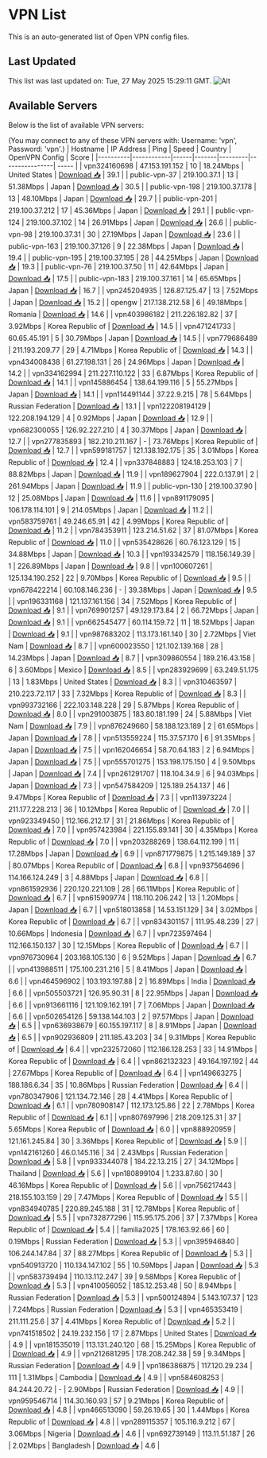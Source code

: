 # VPN List

This is an auto-generated list of Open VPN config files.

## Last Updated

This list was last updated on: Tue, 27 May 2025 15:29:11 GMT.
![Alt](https://repobeats.axiom.co/api/embed/186b98318ef1479477931607c1ad7d823f12451f.svg "Repobeats analytics image")

## Available Servers

Below is the list of available VPN servers:

(You may connect to any of these VPN servers with: Username: 'vpn', Password: 'vpn'.)
| Hostname | IP Address | Ping | Speed | Country | OpenVPN Config | Score |
|----------|------------|------|-------|---------|----------------| ----- |
| vpn324160698 | 47.153.191.152 | 10 | 18.24Mbps | United States | [Download 📥](./configs/server_0_US.ovpn) | 39.1 |
| public-vpn-37 | 219.100.37.1 | 13 | 51.38Mbps | Japan | [Download 📥](./configs/server_1_JP.ovpn) | 30.5 |
| public-vpn-198 | 219.100.37.178 | 13 | 48.10Mbps | Japan | [Download 📥](./configs/server_2_JP.ovpn) | 29.7 |
| public-vpn-201 | 219.100.37.212 | 17 | 45.36Mbps | Japan | [Download 📥](./configs/server_3_JP.ovpn) | 29.1 |
| public-vpn-124 | 219.100.37.102 | 14 | 26.91Mbps | Japan | [Download 📥](./configs/server_4_JP.ovpn) | 26.6 |
| public-vpn-98 | 219.100.37.31 | 30 | 27.19Mbps | Japan | [Download 📥](./configs/server_5_JP.ovpn) | 23.6 |
| public-vpn-163 | 219.100.37.126 | 9 | 22.38Mbps | Japan | [Download 📥](./configs/server_6_JP.ovpn) | 19.4 |
| public-vpn-195 | 219.100.37.195 | 28 | 44.25Mbps | Japan | [Download 📥](./configs/server_7_JP.ovpn) | 19.3 |
| public-vpn-76 | 219.100.37.50 | 11 | 42.64Mbps | Japan | [Download 📥](./configs/server_8_JP.ovpn) | 17.5 |
| public-vpn-183 | 219.100.37.161 | 14 | 65.65Mbps | Japan | [Download 📥](./configs/server_9_JP.ovpn) | 16.7 |
| vpn245204935 | 126.87.125.47 | 13 | 7.52Mbps | Japan | [Download 📥](./configs/server_10_JP.ovpn) | 15.2 |
| opengw | 217.138.212.58 | 6 | 49.18Mbps | Romania | [Download 📥](./configs/server_11_RO.ovpn) | 14.6 |
| vpn403986182 | 211.226.182.82 | 37 | 3.92Mbps | Korea Republic of | [Download 📥](./configs/server_12_KR.ovpn) | 14.5 |
| vpn471241733 | 60.65.45.191 | 5 | 30.79Mbps | Japan | [Download 📥](./configs/server_13_JP.ovpn) | 14.5 |
| vpn779686489 | 211.193.209.77 | 29 | 4.71Mbps | Korea Republic of | [Download 📥](./configs/server_14_KR.ovpn) | 14.3 |
| vpn434008438 | 61.27.198.131 | 26 | 24.96Mbps | Japan | [Download 📥](./configs/server_15_JP.ovpn) | 14.2 |
| vpn334162994 | 211.227.110.122 | 33 | 6.87Mbps | Korea Republic of | [Download 📥](./configs/server_16_KR.ovpn) | 14.1 |
| vpn145886454 | 138.64.199.116 | 5 | 55.27Mbps | Japan | [Download 📥](./configs/server_17_JP.ovpn) | 14.1 |
| vpn114491144 | 37.22.9.215 | 78 | 5.64Mbps | Russian Federation | [Download 📥](./configs/server_18_RU.ovpn) | 13.1 |
| vpn122208194129 | 122.208.194.129 | 4 | 0.92Mbps | Japan | [Download 📥](./configs/server_19_JP.ovpn) | 12.9 |
| vpn682300055 | 126.92.227.210 | 4 | 30.37Mbps | Japan | [Download 📥](./configs/server_20_JP.ovpn) | 12.7 |
| vpn277835893 | 182.210.211.167 | - | 73.76Mbps | Korea Republic of | [Download 📥](./configs/server_21_KR.ovpn) | 12.7 |
| vpn599181757 | 121.138.192.175 | 35 | 3.01Mbps | Korea Republic of | [Download 📥](./configs/server_22_KR.ovpn) | 12.4 |
| vpn337848883 | 124.18.253.103 | 7 | 88.82Mbps | Japan | [Download 📥](./configs/server_23_JP.ovpn) | 11.9 |
| vpn189627904 | 222.0.137.91 | 2 | 261.94Mbps | Japan | [Download 📥](./configs/server_24_JP.ovpn) | 11.9 |
| public-vpn-130 | 219.100.37.90 | 12 | 25.08Mbps | Japan | [Download 📥](./configs/server_25_JP.ovpn) | 11.6 |
| vpn891179095 | 106.178.114.101 | 9 | 214.05Mbps | Japan | [Download 📥](./configs/server_26_JP.ovpn) | 11.2 |
| vpn583759761 | 49.246.65.91 | 42 | 4.99Mbps | Korea Republic of | [Download 📥](./configs/server_27_KR.ovpn) | 11.2 |
| vpn784353911 | 123.214.51.62 | 37 | 81.07Mbps | Korea Republic of | [Download 📥](./configs/server_28_KR.ovpn) | 11.0 |
| vpn535428626 | 60.76.123.129 | 15 | 34.88Mbps | Japan | [Download 📥](./configs/server_29_JP.ovpn) | 10.3 |
| vpn193342579 | 118.156.149.39 | 1 | 226.89Mbps | Japan | [Download 📥](./configs/server_30_JP.ovpn) | 9.8 |
| vpn100607261 | 125.134.190.252 | 22 | 9.70Mbps | Korea Republic of | [Download 📥](./configs/server_31_KR.ovpn) | 9.5 |
| vpn678422214 | 60.108.146.236 | - | 39.38Mbps | Japan | [Download 📥](./configs/server_32_JP.ovpn) | 9.5 |
| vpn196331168 | 121.137.161.156 | 34 | 7.52Mbps | Korea Republic of | [Download 📥](./configs/server_33_KR.ovpn) | 9.1 |
| vpn769901257 | 49.129.173.84 | 2 | 66.72Mbps | Japan | [Download 📥](./configs/server_34_JP.ovpn) | 9.1 |
| vpn662545477 | 60.114.159.72 | 11 | 18.52Mbps | Japan | [Download 📥](./configs/server_35_JP.ovpn) | 9.1 |
| vpn987683202 | 113.173.161.140 | 30 | 2.72Mbps | Viet Nam | [Download 📥](./configs/server_36_VN.ovpn) | 8.7 |
| vpn600023550 | 121.102.139.168 | 28 | 14.23Mbps | Japan | [Download 📥](./configs/server_37_JP.ovpn) | 8.7 |
| vpn309860554 | 189.216.43.158 | 6 | 3.60Mbps | Mexico | [Download 📥](./configs/server_38_MX.ovpn) | 8.5 |
| vpn283929699 | 63.249.51.175 | 13 | 1.83Mbps | United States | [Download 📥](./configs/server_39_US.ovpn) | 8.3 |
| vpn310463597 | 210.223.72.117 | 33 | 7.32Mbps | Korea Republic of | [Download 📥](./configs/server_40_KR.ovpn) | 8.3 |
| vpn993732166 | 222.103.148.228 | 29 | 5.87Mbps | Korea Republic of | [Download 📥](./configs/server_41_KR.ovpn) | 8.0 |
| vpn291003875 | 183.80.181.199 | 24 | 5.88Mbps | Viet Nam | [Download 📥](./configs/server_42_VN.ovpn) | 7.9 |
| vpn876249660 | 58.188.123.189 | 2 | 61.65Mbps | Japan | [Download 📥](./configs/server_43_JP.ovpn) | 7.8 |
| vpn513559224 | 115.37.57.170 | 6 | 91.35Mbps | Japan | [Download 📥](./configs/server_44_JP.ovpn) | 7.5 |
| vpn162046654 | 58.70.64.183 | 2 | 6.94Mbps | Japan | [Download 📥](./configs/server_45_JP.ovpn) | 7.5 |
| vpn555701275 | 153.198.175.150 | 4 | 9.50Mbps | Japan | [Download 📥](./configs/server_46_JP.ovpn) | 7.4 |
| vpn261291707 | 118.104.34.9 | 6 | 94.03Mbps | Japan | [Download 📥](./configs/server_47_JP.ovpn) | 7.3 |
| vpn547584209 | 125.189.254.137 | 46 | 9.47Mbps | Korea Republic of | [Download 📥](./configs/server_48_KR.ovpn) | 7.3 |
| vpn113973224 | 211.177.228.213 | 36 | 10.12Mbps | Korea Republic of | [Download 📥](./configs/server_49_KR.ovpn) | 7.0 |
| vpn923349450 | 112.166.212.17 | 31 | 21.86Mbps | Korea Republic of | [Download 📥](./configs/server_50_KR.ovpn) | 7.0 |
| vpn957423984 | 221.155.89.141 | 30 | 4.35Mbps | Korea Republic of | [Download 📥](./configs/server_51_KR.ovpn) | 7.0 |
| vpn203288269 | 138.64.112.199 | 11 | 17.28Mbps | Japan | [Download 📥](./configs/server_52_JP.ovpn) | 6.9 |
| vpn871779875 | 1.215.149.189 | 37 | 80.07Mbps | Korea Republic of | [Download 📥](./configs/server_53_KR.ovpn) | 6.8 |
| vpn937564696 | 114.166.124.249 | 3 | 4.88Mbps | Japan | [Download 📥](./configs/server_54_JP.ovpn) | 6.8 |
| vpn861592936 | 220.120.221.109 | 28 | 66.11Mbps | Korea Republic of | [Download 📥](./configs/server_55_KR.ovpn) | 6.7 |
| vpn615909774 | 118.110.206.242 | 13 | 1.20Mbps | Japan | [Download 📥](./configs/server_56_JP.ovpn) | 6.7 |
| vpn518013858 | 14.53.151.129 | 34 | 3.02Mbps | Korea Republic of | [Download 📥](./configs/server_57_KR.ovpn) | 6.7 |
| vpn834301157 | 111.95.48.239 | 27 | 10.66Mbps | Indonesia | [Download 📥](./configs/server_58_ID.ovpn) | 6.7 |
| vpn723597464 | 112.166.150.137 | 30 | 12.15Mbps | Korea Republic of | [Download 📥](./configs/server_59_KR.ovpn) | 6.7 |
| vpn976730964 | 203.168.105.130 | 6 | 9.52Mbps | Japan | [Download 📥](./configs/server_60_JP.ovpn) | 6.7 |
| vpn413988511 | 175.100.231.216 | 5 | 8.41Mbps | Japan | [Download 📥](./configs/server_61_JP.ovpn) | 6.6 |
| vpn464596902 | 103.193.197.88 | 2 | 16.89Mbps | India | [Download 📥](./configs/server_62_IN.ovpn) | 6.6 |
| vpn505503721 | 126.95.90.31 | 8 | 22.95Mbps | Japan | [Download 📥](./configs/server_63_JP.ovpn) | 6.6 |
| vpn913661116 | 121.109.162.191 | 7 | 7.06Mbps | Japan | [Download 📥](./configs/server_64_JP.ovpn) | 6.6 |
| vpn502654126 | 59.138.144.103 | 2 | 97.57Mbps | Japan | [Download 📥](./configs/server_65_JP.ovpn) | 6.5 |
| vpn636938679 | 60.155.197.117 | 8 | 8.91Mbps | Japan | [Download 📥](./configs/server_66_JP.ovpn) | 6.5 |
| vpn902936809 | 211.185.43.203 | 34 | 9.31Mbps | Korea Republic of | [Download 📥](./configs/server_67_KR.ovpn) | 6.4 |
| vpn232572060 | 112.186.128.253 | 33 | 14.91Mbps | Korea Republic of | [Download 📥](./configs/server_68_KR.ovpn) | 6.4 |
| vpn862132323 | 49.164.197.192 | 44 | 27.67Mbps | Korea Republic of | [Download 📥](./configs/server_69_KR.ovpn) | 6.4 |
| vpn149663275 | 188.186.6.34 | 35 | 10.86Mbps | Russian Federation | [Download 📥](./configs/server_70_RU.ovpn) | 6.4 |
| vpn780347906 | 121.134.72.146 | 28 | 4.41Mbps | Korea Republic of | [Download 📥](./configs/server_71_KR.ovpn) | 6.1 |
| vpn780908147 | 112.173.125.86 | 22 | 2.78Mbps | Korea Republic of | [Download 📥](./configs/server_72_KR.ovpn) | 6.1 |
| vpn807697996 | 218.209.125.31 | 37 | 5.65Mbps | Korea Republic of | [Download 📥](./configs/server_73_KR.ovpn) | 6.0 |
| vpn888920959 | 121.161.245.84 | 30 | 3.36Mbps | Korea Republic of | [Download 📥](./configs/server_74_KR.ovpn) | 5.9 |
| vpn142161260 | 46.0.145.116 | 34 | 2.43Mbps | Russian Federation | [Download 📥](./configs/server_75_RU.ovpn) | 5.8 |
| vpn933344078 | 184.22.13.215 | 27 | 34.12Mbps | Thailand | [Download 📥](./configs/server_76_TH.ovpn) | 5.6 |
| vpn180899104 | 1.233.87.60 | 30 | 46.16Mbps | Korea Republic of | [Download 📥](./configs/server_77_KR.ovpn) | 5.6 |
| vpn756217443 | 218.155.103.159 | 29 | 7.47Mbps | Korea Republic of | [Download 📥](./configs/server_78_KR.ovpn) | 5.5 |
| vpn834940785 | 220.89.245.188 | 31 | 12.78Mbps | Korea Republic of | [Download 📥](./configs/server_79_KR.ovpn) | 5.5 |
| vpn732877296 | 115.95.175.206 | 37 | 7.37Mbps | Korea Republic of | [Download 📥](./configs/server_80_KR.ovpn) | 5.4 |
| familia2025 | 178.163.92.66 | 60 | 0.19Mbps | Russian Federation | [Download 📥](./configs/server_81_RU.ovpn) | 5.3 |
| vpn395946840 | 106.244.147.84 | 37 | 88.27Mbps | Korea Republic of | [Download 📥](./configs/server_82_KR.ovpn) | 5.3 |
| vpn540913720 | 110.134.147.102 | 55 | 10.59Mbps | Japan | [Download 📥](./configs/server_83_JP.ovpn) | 5.3 |
| vpn583739494 | 110.13.112.247 | 39 | 9.58Mbps | Korea Republic of | [Download 📥](./configs/server_84_KR.ovpn) | 5.3 |
| vpn410056052 | 185.12.253.48 | 50 | 8.94Mbps | Russian Federation | [Download 📥](./configs/server_85_RU.ovpn) | 5.3 |
| vpn500124894 | 5.143.107.37 | 123 | 7.24Mbps | Russian Federation | [Download 📥](./configs/server_86_RU.ovpn) | 5.3 |
| vpn465353419 | 211.111.25.6 | 37 | 4.41Mbps | Korea Republic of | [Download 📥](./configs/server_87_KR.ovpn) | 5.2 |
| vpn741518502 | 24.19.232.156 | 17 | 2.87Mbps | United States | [Download 📥](./configs/server_88_US.ovpn) | 4.9 |
| vpn181535019 | 113.131.240.120 | 68 | 15.25Mbps | Korea Republic of | [Download 📥](./configs/server_89_KR.ovpn) | 4.9 |
| vpn212681295 | 178.208.242.38 | 59 | 9.34Mbps | Russian Federation | [Download 📥](./configs/server_90_RU.ovpn) | 4.9 |
| vpn186386875 | 117.120.29.234 | 111 | 1.31Mbps | Cambodia | [Download 📥](./configs/server_91_KH.ovpn) | 4.9 |
| vpn584608253 | 84.244.20.72 | - | 2.90Mbps | Russian Federation | [Download 📥](./configs/server_92_RU.ovpn) | 4.9 |
| vpn959546714 | 114.30.160.93 | 57 | 9.21Mbps | Korea Republic of | [Download 📥](./configs/server_93_KR.ovpn) | 4.8 |
| vpn466513090 | 59.26.19.65 | 30 | 1.44Mbps | Korea Republic of | [Download 📥](./configs/server_94_KR.ovpn) | 4.8 |
| vpn289115357 | 105.116.9.212 | 67 | 3.06Mbps | Nigeria | [Download 📥](./configs/server_95_NG.ovpn) | 4.6 |
| vpn692739149 | 113.11.51.187 | 26 | 2.02Mbps | Bangladesh | [Download 📥](./configs/server_96_BD.ovpn) | 4.6 |
